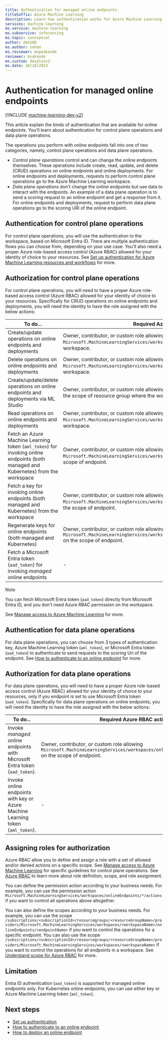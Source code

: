 ```yaml
---
title: Authentication for managed online endpoints
titleSuffix: Azure Machine Learning
description: Learn how authentication works for Azure Machine Learning managed online endpoints.
services: machine-learning
ms.service: machine-learning
ms.subservice: inferencing
ms.topic: conceptual
author: dem108
ms.author: sehan
ms.reviewer: mopeakande
reviewer: msakande
ms.custom: devplatv2
ms.date: 10/18/2023
---
```


# Authentication for managed online endpoints

[!INCLUDE [machine-learning-dev-v2](includes/machine-learning-dev-v2.md)]

This article explain the kinds of authentication that are available for online endpoints. You'll learn about authentication for control plane operations and data plane operations.

The operations you perform with online endpoints fall into one of two categories, namely, control plane operations and data plane operations.

- _Control plane operations_ control and can change the online endpoints themselves. These operations include create, read, update, and delete (CRUD) operations on online endpoints and online deployments. For online endpoints and deployments, requests to perform control plane operations go to the Azure Machine Learning workspace.
- _Data plane operations_ don't change the online endpoints but use data to interact with the endpoints. An example of a data plane operation is to send a scoring request to an online endpoint and get a response from it. For online endpoints and deployments, request to perform data plane operations go to the scoring URI of the online endpoint.

## Authentication for control plane operations

For control plane operations, you will use the authentication to the workspace, based on Microsoft Entra ID. There are multiple authentication flows you can choose from, depending on your use case. You'll also need a proper Azure role-based access control (Azure RBAC) allowed for your identity of choice to your resources. See [Set up authentication for Azure Machine Learning resources and workflows](how-to-setup-authentication.md) for more.

## Authorization for control plane operations

For control plane operations, you will need to have a proper Azure role-based access control (Azure RBAC) allowed for your identity of choice to your resources. Specifically for CRUD operations on online endpoints and deployments, you will need the identity to have the role assigned with the below actions:

| To do... | Required Azure RBAC action |
| -- | -- |
| Create/update operations on online endpoints and deployments | Owner, contributor, or custom role allowing `Microsoft.MachineLearningServices/workspaces/onlineEndpoints/write` on the scope of workspace. |
| Delete operations on online endpoints and deployments | Owner, contributor, or custom role allowing `Microsoft.MachineLearningServices/workspaces/onlineEndpoints/delete` on the scope of workspace. |
| Create/update/delete operations on online endpoints and deployments via ML Studio | Owner, contributor, or custom role allowing `Microsoft.Resources/deployments/write` on the scope of resource group where the workspace belongs. |
| Read operations on online endpoints and deployments | Owner, contributor, or custom role allowing `Microsoft.MachineLearningServices/workspaces/onlineEndpoints/read` on the scope of workspace. |
| Fetch an Azure Machine Learning token (`aml_token`) for invoking online endpoints (both managed and Kubernetes) from the workspace | Owner, contributor, or custom role allowing `Microsoft.MachineLearningServices/workspaces/onlineEndpoints/token/action` on the scope of endpoint. |
| Fetch a key for invoking online endpoints (both managed and Kubernetes) from the workspace | Owner, contributor, or custom role allowing `Microsoft.MachineLearningServices/workspaces/onlineEndpoints/listKeys/action` on the scope of endpoint. |
| Regenerate keys for online endpoints (both managed and Kubernetes) | Owner, contributor, or custom role allowing `Microsoft.MachineLearningServices/workspaces/onlineEndpoints/regenerateKeys/action` on the scope of endpoint. |
| Fetch a Microsoft Entra token (`aad_token`) for invoking *managed* online endpoints | - |

> [!NOTE]
> You can fetch Microsoft Entra token (`aad_token`) directly from Microsoft Entra ID, and you don't need Azure RBAC permission on the workspace.

See [Manage access to Azure Machine Learning](how-to-assign-roles.md) for more.

## Authentication for data plane operations

For data plane operations, you can choose from 3 types of authentication: key, Azure Machine Learning token (`aml_token`), or Microsoft Entra token (`aad_token`) to authenticate to send requests to the scoring Uri of the endpoint. See [How to authenticate to an online endpoint](how-to-authenticate-online-endpoint.md) for more.

## Authorization for data plane operations

For data plane operations, you will need to have a proper Azure role-based access control (Azure RBAC) allowed for your identity of choice to your resources, only if you endpoint is set to use Microsoft Entra token (`aad_token`). Specifically for data plane operations on online endpoints, you will need the identity to have the role assigned with the below actions:

| To do... | Required Azure RBAC action |
| -- | -- |
| Invoke *managed* online endpoints with Microsoft Entra token (`aad_token`). | Owner, contributor, or custom role allowing `Microsoft.MachineLearningServices/workspaces/onlineEndpoints/score/action` on the scope of endpoint. |
| Invoke online endpoints with key or Azure Machine Learning token (`aml_token`). | - |


## Assigning roles for authorization

Azure RBAC allow you to define and assign a role with a set of allowed and/or denied actions on a specific scope. See [Manage access to Azure Machine Learning](how-to-assign-roles.md) for specific guidelines for control plane operations. See [Azure RBAC](https://learn.microsoft.com/en-us/azure/role-based-access-control/overview) to learn more about role definition, scope, and role assignment.

You can define the permission action according to your business needs. For example, you can use the permission action `Microsoft.MachineLearningServices/workspaces/onlineEndpoints/*/actions` if you want to control all operations above altogether.

You can also define the scopes according to your business needs. For example, you can use the scope `/subscriptions/<subscriptionId>/resourcegroups/<resourceGroupName>/providers/Microsoft.MachineLearningServices/workspaces/<workspaceName>/onlineEndpoints/<endpointName>` if you want to control the operations for a specific endpoint. You can also use the scope `/subscriptions/<subscriptionId>/resourcegroups/<resourceGroupName>/providers/Microsoft.MachineLearningServices/workspaces/<workspaceName>` if you want to control the operations for all endpoints in a workspace. See [Understand scope for Azure RBAC](https://learn.microsoft.com/azure/role-based-access-control/scope-overview) for more.


## Limitation

Entra ID authentication (`aad_token`) is supported for managed online endpoints only. For Kubernetes online endpoints, you can use either key or Azure Machine Learning token (`aml_token`).


## Next steps

- [Set up authentication](how-to-setup-authentication.md)
- [How to authenticate to an online endpoint](how-to-authenticate-online-endpoint.md)
- [How to deploy an online endpoint](how-to-deploy-online-endpoints.md)

